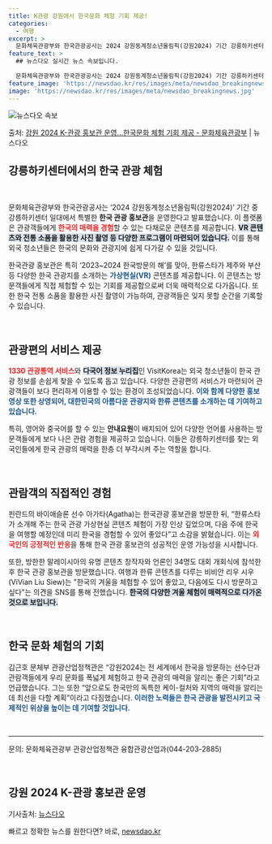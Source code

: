 ```yaml
---
title: K관광 강원에서 한국문화 체험 기회 제공!
categories:
  - 여행
excerpt: >
  문화체육관광부와 한국관광공사는 2024 강원동계청소년올림픽(강원2024) 기간 강릉하키센터 일대 문화체험구역…
feature_text: >
  ## 뉴스다오 실시간 뉴스 속보입니다.

  문화체육관광부와 한국관광공사는 2024 강원동계청소년올림픽(강원2024) 기간 강릉하키센터 일대 문화체험구역…
feature_image: 'https://newsdao.kr/res/images/meta/newsdao_breakingnews.jpg'
image: 'https://newsdao.kr/res/images/meta/newsdao_breakingnews.jpg'
---
```


![뉴스다오 속보](https://newsdao.kr/res/images/meta/newsdao_breakingnews.jpg)

<p>출처: <a href="https://newsdao.kr/3075" rel="dofollow">강원 2024 K-관광 홍보관 운영…한국문화 체험 기회 제공 - 문화체육관광부</a> | 뉴스다오</p>

<h2 data-ke-size="size26">강릉하키센터에서의 한국 관광 체험</h2>

<p data-ke-size="size16">&nbsp;</p>

문화체육관광부와 한국관광공사는 ‘2024 강원동계청소년올림픽(강원2024)’ 기간 중 강릉하키센터 일대에서 특별한 <b>한국 관광 홍보관</b>을 운영한다고 발표했습니다. 이 플랫폼은 관광객들에게 <b><span style="color: #ee2323;">한국의 매력을 경험</span></b>할 수 있는 다채로운 콘텐츠를 제공합니다. <b><span style="background-color: #21538527;">VR 콘텐츠와 전통 소품을 활용한 사진 촬영 등 다양한 프로그램이 마련되어 있습니다.</span></b> 이를 통해 외국 청소년들은 한국의 문화와 관광지에 쉽게 다가갈 수 있을 것입니다.

한국관광 홍보관은 특히 ‘2023~2024 한국방문의 해’를 맞아, 한류스타가 제주와 부산 등 다양한 한국 관광지를 소개하는 <b><span style="color: #1a5490;">가상현실(VR)</span></b> 콘텐츠를 제공합니다. 이 콘텐츠는 방문객들에게 직접 체험할 수 있는 기회를 제공함으로써 더욱 매력적으로 다가옵니다. 또한 한국 전통 소품을 활용한 사진 촬영이 가능하여, 관광객들은 잊지 못할 순간을 기록할 수 있습니다.

<p data-ke-size="size16">&nbsp;</p>

<h2 data-ke-size="size26">관광편의 서비스 제공</h2>

<b><span style="color: #ee2323;">1330 관광통역 서비스</span></b>와 <b><span style="background-color: #21538527;">다국어 정보 누리집</span></b>인 VisitKorea는 외국 청소년들이 한국 관광 정보를 손쉽게 찾을 수 있도록 돕고 있습니다. 다양한 관광편의 서비스가 마련되어 관광객들이 보다 편리하게 이용할 수 있는 환경이 조성되었습니다. <b><span style="color: #1a5490;">이와 함께 다양한 홍보영상 또한 상영되어, 대한민국의 아름다운 관광지와 한류 콘텐츠를 소개하는 데 기여하고 있습니다.</span></b>

특히, 영어와 중국어를 할 수 있는 <b>안내요원</b>이 배치되어 있어 다양한 언어를 사용하는 방문객들에게 보다 나은 관람 경험을 제공하고 있습니다. 이들은 강릉하키센터를 찾는 외국인들에게 한국 관광의 매력을 한층 더 부각시켜 주는 역할을 합니다.

<p data-ke-size="size16">&nbsp;</p>

<h2 data-ke-size="size26">관람객의 직접적인 경험</h2>

핀란드의 바이애슬론 선수 아가타(Agatha)는 한국관광 홍보관을 방문한 뒤, “한류스타가 소개해 주는 한국 관광 가상현실 콘텐츠 체험이 가장 인상 깊었으며, 다음 주에 한국을 여행할 예정인데 미리 한국을 경험할 수 있어 좋았다”고 소감을 밝혔습니다. 이는 <b><span style="color: #ee2323;">외국인의 긍정적인 반응</span></b>을 통해 한국 관광 홍보관의 성공적인 운영 가능성을 시사합니다.

또한, 방한한 말레이시아의 유명 콘텐츠 창작자와 언론인 34명도 대회 개회식에 참석한 후 한국 관광 홍보관을 방문했습니다. 여행과 한류 콘텐츠를 다루는 비비안 리우 시우(ViVian Liu Siew)는 "한국의 겨울을 체험할 수 있어 좋았고, 다음에도 다시 방문하고 싶다"는 의견을 SNS를 통해 전했습니다. <b><span style="background-color: #21538527;">한국의 다양한 겨울 체험이 매력적으로 다가온 것으로 보입니다.</span></b>

<p data-ke-size="size16">&nbsp;</p>

<h2 data-ke-size="size26">한국 문화 체험의 기회</h2>

김근호 문체부 관광산업정책관은 “강원2024는 전 세계에서 한국을 방문하는 선수단과 관람객들에게 우리 문화를 폭넓게 체험하고 한국 관광의 매력을 알리는 좋은 기회”라고 언급했습니다. 그는 또한 “앞으로도 한국만의 독특한 케이-컬처와 지역의 매력을 알리는 데 최선을 다할 계획”이라고 다짐했습니다. <b><span style="color: #1a5490;">이러한 노력들은 한국 관광을 발전시키고 국제적인 위상을 높이는 데 기여할 것입니다.</span></b>

<p data-ke-size="size16">&nbsp;</p>

<hr style="height: 1px; border:none; border-top: 1px solid #eee;" />

<p data-ke-size="size16">문의: 문화체육관광부 관광산업정책관 융합관광산업과(044-203-2885)</p>
<p data-ke-size="size16">&nbsp;</p>

<article>
    <h2 data-ke-size="size26">강원 2024 K-관광 홍보관 운영</h2>
    <p data-ke-size="size16">기사출처: <a href="https://newsdao.kr/3075">뉴스다오</a></p>
</article> 

빠르고 정확한 뉴스를 원한다면? 바로, <a href="https://newsdao.kr" rel="dofollow">newsdao.kr</a>


